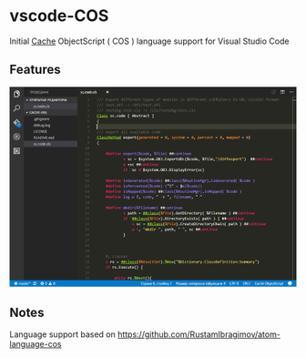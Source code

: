 # vscode-COS
Initial [Cache](http://www.intersystems.com/our-products/cache/cache-overview/) ObjectScript ( COS ) language support for Visual Studio Code

## Features

![example](images/screenshot.png)

## Notes
Language support based on https://github.com/RustamIbragimov/atom-language-cos
